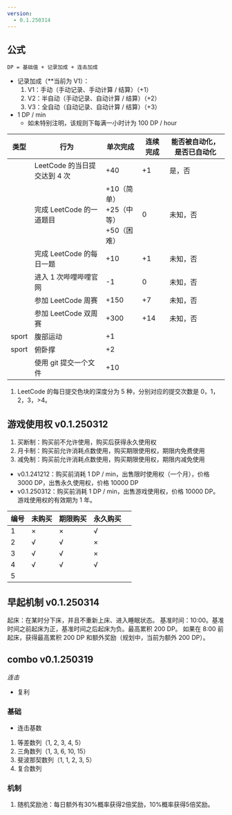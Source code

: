 ```yaml
---
version:
  - 0.1.250314
---
```


## 公式

`DP = 基础值 + 记录加成 + 连击加成`
- 记录加成（**当前为 V1）：
	1. V1：手动（手动记录、手动计算 / 结算）（+1）
	2. V2：半自动（手动记录、自动计算 / 结算）（+2）
	3. V3：全自动（自动记录、自动计算 / 结算）（+3）
- 1 DP / min
	- 如未特别注明，该规则下每满一小时计为 100 DP / hour

| 类型 | 行为 | 单次完成 | 连续完成 | 能否被自动化，是否已自动化 |
| ---- | ---- | ---- | ---- | ---- |
|  | LeetCode 的当日提交达到 4 次 | +40 | +1 | 是，否 |
|  | 完成 LeetCode 的一道题目 | +10（简单）<br>+25（中等）<br>+50（困难） | 0 | 未知，否 |
|  | 完成 LeetCode 的每日一题 | +10 | +1 | 未知，否 |
|  | 进入 1 次哔哩哔哩官网 | -1 | 0 | 未知，否 |
|  | 参加 LeetCode 周赛 | +150 | +7 | 未知，否 |
|  | 参加 LeetCode 双周赛 | +300 | +14 | 未知，否 |
| sport | 腹部运动 | +1 |  |  |
| sport | 俯卧撑 | +2 |  |  |
|  | 使用 git 提交一个文件 | +10 |  |  |

1. LeetCode 的每日提交色块的深度分为 5 种，分别对应的提交次数是 0，1，2，3，>4。

## 游戏使用权 v0.1.250312

1. 买断制：购买前不允许使用，购买后获得永久使用权
2. 月卡制：购买前允许消耗点数使用，购买期限使用权，期限内免费使用
3. 减免制：购买前允许消耗点数使用，购买期限使用权，期限内减免使用
- v0.1.241212：购买前消耗 1 DP / min，出售限时使用权（一个月），价格 3000 DP，出售永久使用权，价格 10000 DP
- v0.1.250312：购买前消耗 1 DP / min，出售游戏使用权，价格 10000 DP。游戏使用权的有效期为 1 年。

| 编号 | 未购买 | 期限购买 | 永久购买 |  |
| ---- | ---- | ---- | ---- | ---- |
| 1 | × | × | √ |  |
| 2 | √ | √ | × |  |
| 3 | √ | √ | × |  |
| 4 | √ | √ | √ |  |
| 5 |  |  |  |  |

## 早起机制 v0.1.250314

起床：在某时分下床，并且不重新上床、进入睡眠状态。
基准时间：10:00。基准时间之前起床为正，基准时间之后起床为负。最高累积 200 DP。
如果在 8:00 前起床，获得最高累积 200 DP 和额外奖励（规划中，当前为额外 200 DP）。

## combo v0.1.250319
*连击*

- 复利

### 基础

- 连击基数
1. 等差数列（1, 2, 3, 4, 5）
2. 三角数列（1, 3, 6, 10, 15）
3. 斐波那契数列（1, 1, 2, 3, 5）
4. 复合数列

### 机制

1. 随机奖励池：每日额外有30%概率获得2倍奖励，10%概率获得5倍奖励。